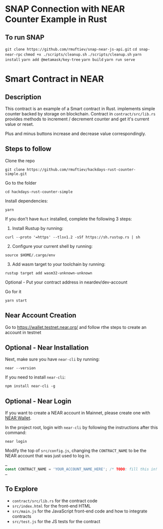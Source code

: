 SNAP Connection with NEAR Counter Example in Rust
=================================

## To run SNAP

`git clone https://github.com/rmuftiev/snap-near-js-api.git`
`cd snap-near-rpc`
`chmod +x ./scripts/cleanup.sh`
`./scripts/cleanup.sh`
`yarn install`
`yarn add @metamask/key-tree`
`yarn build`
`yarn run serve`



Smart Contract in NEAR
=================================

## Description

This contract is an example of a Smart contract in Rust. implements simple counter backed by storage on blockchain.
Contract in `contract/src/lib.rs` provides methods to increment / decrement counter and get it's current value or reset.

Plus and minus buttons increase and decrease value correspondingly.


## Steps to follow 

Clone the repo
```
git clone https://github.com/rmuftiev/hackdays-rust-counter-simple.git 
```

Go to the folder
```
cd hackdays-rust-counter-simple
```

Install dependencies:

```
yarn
```

If you don't have `Rust` installed, complete the following 3 steps:

1) Install Rustup by running:

```
curl --proto '=https' --tlsv1.2 -sSf https://sh.rustup.rs | sh
```


2) Configure your current shell by running:

```
source $HOME/.cargo/env
```

3) Add wasm target to your toolchain by running:

```
rustup target add wasm32-unknown-unknown
```


Optional - Put your contract address in neardev/dev-account


Go for it

```
yarn start
```


## Near Account Creation

Go to https://wallet.testnet.near.org/ and follow rthe steps to create an account in testnet



## Optional - Near Installation

Next, make sure you have `near-cli` by running:

```
near --version
```

If you need to install `near-cli`:

```
npm install near-cli -g
```

## Optional - Near Login

If you want to create a NEAR account in Mainnet, please create one with [NEAR Wallet](https://wallet.testnet.near.org).

In the project root, login with `near-cli` by following the instructions after this command:

```
near login
```

Modify the top of `src/config.js`, changing the `CONTRACT_NAME` to be the NEAR account that was just used to log in.

```javascript
…
const CONTRACT_NAME = 'YOUR_ACCOUNT_NAME_HERE'; /* TODO: fill this in! */
…
```

## To Explore

- `contract/src/lib.rs` for the contract code
- `src/index.html` for the front-end HTML
- `src/main.js` for the JavaScript front-end code and how to integrate contracts
- `src/test.js` for the JS tests for the contract
